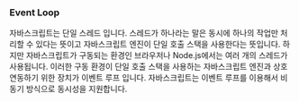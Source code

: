 ### Event Loop

자바스크립트는 단일 스레드 입니다.
스레드가 하나라는 말은 동시에 하나의 작업만 처리할 수 있다는 뜻이고 자바스크립트 엔진이 단일 호출 스택을 사용한다는 뜻입니다.
하지만 자바스크립트가 구동되는 환경인 브라우저나 Node.js에서는 여러 개의 스레드가 사용됩니다.
이러한 구동 환경이 단일 호출 스택을 사용하는 자바스크립트 엔진과 상호 연동하기 위한 장치가 이벤트 루프 입니다.
자바스크립트는 이벤트 루프를 이용해서 비동기 방식으로 동시성을 지원합니다.
